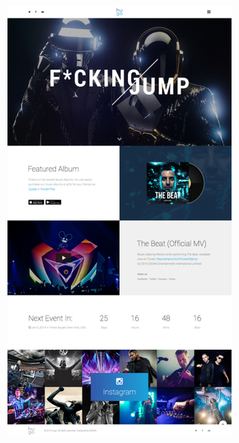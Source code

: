 ![Marvel template](https://raw.githubusercontent.com/begprod/hugo/master/HUGO_Free-Landing-Page.jpg)